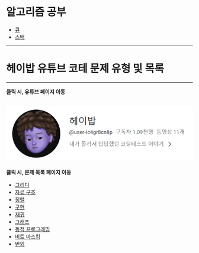 # 알고리즘 공부
+ [큐](https://github.com/kymjaehong/coding-test-problems/blob/main/codingtest/src/main/kotlin/com/fastcampus/codingtest/datastructure/Queue.kt)<br>
+ [스택](https://github.com/kymjaehong/coding-test-problems/blob/main/codingtest/src/main/kotlin/com/fastcampus/codingtest/datastructure/Stack.kt)<br>

---
# 헤이밥 유튜브 코테 문제 유형 및 목록
---
**클릭 시, 유튜브 페이지 이동** <br>

[![img](https://github.com/kymjaehong/coding-test-problems/blob/main/img.png)](https://www.youtube.com/watch?v=rUWf0mhcrQk&t=1s)
<br>
---
**클릭 시, 문제 목록 페이지 이동** <br>

+ [그리디](https://github.com/kymjaehong/coding-test-problems/tree/main/heybob-list/greedy)<br>
+ [자료 구조](https://github.com/kymjaehong/coding-test-problems/tree/main/heybob-list/data-structure)<br>
+ [정렬](https://github.com/kymjaehong/coding-test-problems/tree/main/heybob-list/sort)<br>
+ [구현](https://github.com/kymjaehong/coding-test-problems/tree/main/heybob-list/implementation)<br>
+ [재귀](https://github.com/kymjaehong/coding-test-problems/tree/main/heybob-list/recursive)<br>
+ [그래프](https://github.com/kymjaehong/coding-test-problems/tree/main/heybob-list/graph)<br>
+ [동적 프로그래밍](https://github.com/kymjaehong/coding-test-problems/tree/main/heybob-list/dp)<br>
+ [비트 마스킹](https://github.com/kymjaehong/coding-test-problems/tree/main/heybob-list/bit-masking)<br>
+ [번외](https://github.com/kymjaehong/coding-test-problems/tree/main/heybob-list/extra)<br>
